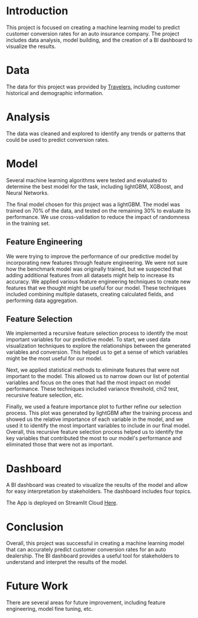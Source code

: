# Introduction

This project is focused on creating a machine learning model to predict customer conversion rates for an auto insurance company. The project includes data analysis, model building, and the creation of a BI dashboard to visualize the results.

# Data

The data for this project was provided by [Travelers](https://www.kaggle.com/competitions/zamnrq1n2yz/data), including customer historical and demographic information.

# Analysis

The data was cleaned and explored to identify any trends or patterns that could be used to predict conversion rates.

# Model

Several machine learning algorithms were tested and evaluated to determine the best model for the task, including lightGBM, XGBoost, and Neural Networks.

The final model chosen for this project was a lightGBM. The model was trained on 70% of the data, and tested on the remaining 30% to evaluate its performance. We use cross-validation to reduce the impact of randomness in the training set.

## Feature Engineering

We were trying to improve the performance of our predictive model by incorporating new features through feature engineering. We were not sure how the benchmark model was originally trained, but we suspected that adding additional features from all datasets might help to increase its accuracy. We applied various feature engineering techniques to create new features that we thought might be useful for our model. These techniques included combining multiple datasets, creating calculated fields, and performing data aggregation.

## Feature Selection

We implemented a recursive feature selection process to identify the most important variables for our predictive model. To start, we used data visualization techniques to explore the relationships between the generated variables and conversion. This helped us to get a sense of which variables might be the most useful for our model.

Next, we applied statistical methods to eliminate features that were not important to the model. This allowed us to narrow down our list of potential variables and focus on the ones that had the most impact on model performance. These techniques included variance threshold, chi2 test, recursive feature selection, etc.

Finally, we used a feature importance plot to further refine our selection process. This plot was generated by lightGBM after the training process and showed us the relative importance of each variable in the model, and we used it to identify the most important variables to include in our final model. Overall, this recursive feature selection process helped us to identify the key variables that contributed the most to our model's performance and eliminated those that were not as important.

# Dashboard

A BI dashboard was created to visualize the results of the model and allow for easy interpretation by stakeholders. The dashboard includes four topics.

The App is deployed on Streamlit Cloud [Here](https://laosvm-2022-travelers-insurance-modeling-app-ip8h49.streamlit.app/).


# Conclusion

Overall, this project was successful in creating a machine learning model that can accurately predict customer conversion rates for an auto dealership. The BI dashboard provides a useful tool for stakeholders to understand and interpret the results of the model.

# Future Work

There are several areas for future improvement, including feature engineering, model fine tuning, etc.



